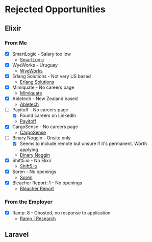 # Rejected Opportunities

## Elixir

### From Me

* [x] SmartLogic - Salary too low
    * [SmartLogic](opportunities--2021/elixir-conferences.md#smartlogic-)
* [x] WyeWorks - Uruguay
    * [WyeWorks](opportunities--2021/elixir-conferences.md#wyeworks-)
* [x] Erlang Solutions - Not very US based
    * [Erlang Solutions](opportunities--2021/elixir-conferences.md#erlang-solutions-)
* [x] Mimiquate - No careers page
    * [Mimiquate](opportunities--2021/elixir-conferences.md#mimiquate-)
* [x] Abletech - New Zealand based
    * [Abletech](opportunities--2021/elixir-conferences.md#abletech-)
* [ ] Payitoff - No careers page
    * [x] Found careers on LinkedIn
    * [Payitoff](opportunities--2021/elixir-conferences.md#payitoff(-))
* [x] CargoSense - No careers page
    * [CargoSense](opportunities--2021/elixir-conferences.md#cargosense(-))
* [ ] Binary Noggin - Onsite only
    * [x] Seems to include remote but unsure if it's permanent. Worth applying
    * [Binary Noggin](opportunities--2021/elixir-conferences.md#binary-noggin-)
* [x] Shift5.io - No Elixir
    * [Shift5.io](opportunities--2021/elixir-conferences.md#shift5.io-)
* [x] Soren - No openings
    * [Soren](opportunities--2021/elixir-conferences.md#soren-)
* [x] Bleacher Report: 1 - No openings
    * [Bleacher Report](opportunities--2021/elixir-conferences.md#bleacher-report-)

### From the Employer

* [x] Ramp: 8 - Ghosted, no response to application
    * [Ramp | Research](../../opportunities/prospects/ghosted/2021-elixir-ramp/research/index.md)

## Laravel
